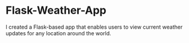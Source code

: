 # Flask-Weather-App
I created a Flask-based app that enables users to view current weather updates for any location around the world.
